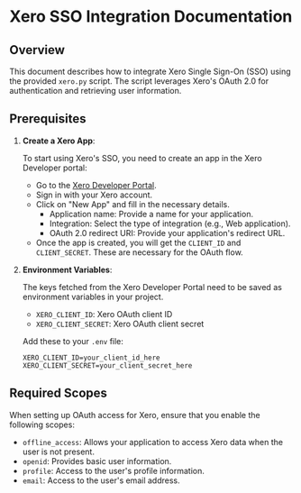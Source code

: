 # Xero SSO Integration Documentation

## Overview

This document describes how to integrate Xero Single Sign-On (SSO) using the provided `xero.py` script. The script leverages Xero's OAuth 2.0 for authentication and retrieving user information.

## Prerequisites

1. **Create a Xero App**:

   To start using Xero's SSO, you need to create an app in the Xero Developer portal:
   - Go to the [Xero Developer Portal](https://developer.xero.com/myapps).
   - Sign in with your Xero account.
   - Click on "New App" and fill in the necessary details.
     - Application name: Provide a name for your application.
     - Integration: Select the type of integration (e.g., Web application).
     - OAuth 2.0 redirect URI: Provide your application's redirect URL.
   - Once the app is created, you will get the `CLIENT_ID` and `CLIENT_SECRET`. These are necessary for the OAuth flow.

2. **Environment Variables**:

   The keys fetched from the Xero Developer Portal need to be saved as environment variables in your project.

   - `XERO_CLIENT_ID`: Xero OAuth client ID
   - `XERO_CLIENT_SECRET`: Xero OAuth client secret

   Add these to your `.env` file:

   ```plaintext
   XERO_CLIENT_ID=your_client_id_here
   XERO_CLIENT_SECRET=your_client_secret_here
   ```

## Required Scopes

When setting up OAuth access for Xero, ensure that you enable the following scopes:

- `offline_access`: Allows your application to access Xero data when the user is not present.
- `openid`: Provides basic user information.
- `profile`: Access to the user's profile information.
- `email`: Access to the user's email address.
